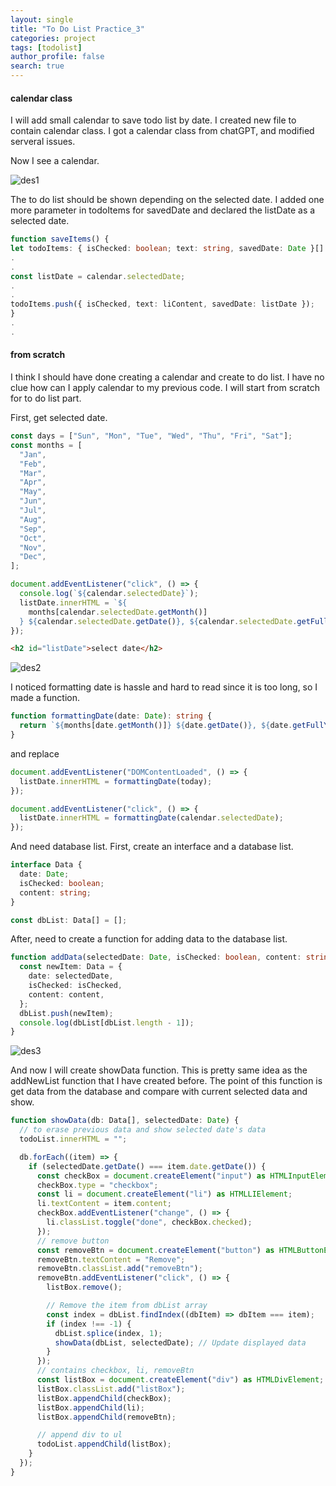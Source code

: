 ```yaml
---
layout: single
title: "To Do List Practice_3"
categories: project
tags: [todolist]
author_profile: false
search: true
---
```


#### calendar class

I will add small calendar to save todo list by date. I created new file to contain calendar class. I got a calendar class from chatGPT, and modified serveral issues.

Now I see a calendar.

![des1](/assets/images/2024-03-05-todoListPrac3/des1.png)

The to do list should be shown depending on the selected date. I added one more parameter in todoItems for savedDate and declared the listDate as a selected date.

```typescript
function saveItems() {
let todoItems: { isChecked: boolean; text: string, savedDate: Date }[] = [];
.
.
const listDate = calendar.selectedDate;
.
.
todoItems.push({ isChecked, text: liContent, savedDate: listDate });
}
.
.
```

#### from scratch

I think I should have done creating a calendar and create to do list. I have no clue how can I apply calendar to my previous code. I will start from scratch for to do list part.

First, get selected date.

```typescript
const days = ["Sun", "Mon", "Tue", "Wed", "Thu", "Fri", "Sat"];
const months = [
  "Jan",
  "Feb",
  "Mar",
  "Apr",
  "May",
  "Jun",
  "Jul",
  "Aug",
  "Sep",
  "Oct",
  "Nov",
  "Dec",
];

document.addEventListener("click", () => {
  console.log(`${calendar.selectedDate}`);
  listDate.innerHTML = `${
    months[calendar.selectedDate.getMonth()]
  } ${calendar.selectedDate.getDate()}, ${calendar.selectedDate.getFullYear()}`;
});
```

```HTML
<h2 id="listDate">select date</h2>
```

![des2](/assets/images/2024-03-05-todoListPrac3/des2.png)

I noticed formatting date is hassle and hard to read since it is too long, so I made a function.

```typescript
function formattingDate(date: Date): string {
  return `${months[date.getMonth()]} ${date.getDate()}, ${date.getFullYear()}`;
}
```

and replace

```typescript
document.addEventListener("DOMContentLoaded", () => {
  listDate.innerHTML = formattingDate(today);
});

document.addEventListener("click", () => {
  listDate.innerHTML = formattingDate(calendar.selectedDate);
});
```

And need database list. First, create an interface and a database list.

```typescript
interface Data {
  date: Date;
  isChecked: boolean;
  content: string;
}

const dbList: Data[] = [];
```

After, need to create a function for adding data to the database list.

```typescript
function addData(selectedDate: Date, isChecked: boolean, content: string) {
  const newItem: Data = {
    date: selectedDate,
    isChecked: isChecked,
    content: content,
  };
  dbList.push(newItem);
  console.log(dbList[dbList.length - 1]);
}
```

![des3](/assets/images/2024-03-05-todoListPrac3/des3.png)

And now I will create showData function. This is pretty same idea as the addNewList function that I have created before. The point of this function is get data from the database and compare with current selected data and show.

```typescript
function showData(db: Data[], selectedDate: Date) {
  // to erase previous data and show selected date's data
  todoList.innerHTML = "";

  db.forEach((item) => {
    if (selectedDate.getDate() === item.date.getDate()) {
      const checkBox = document.createElement("input") as HTMLInputElement;
      checkBox.type = "checkbox";
      const li = document.createElement("li") as HTMLLIElement;
      li.textContent = item.content;
      checkBox.addEventListener("change", () => {
        li.classList.toggle("done", checkBox.checked);
      });
      // remove button
      const removeBtn = document.createElement("button") as HTMLButtonElement;
      removeBtn.textContent = "Remove";
      removeBtn.classList.add("removeBtn");
      removeBtn.addEventListener("click", () => {
        listBox.remove();

        // Remove the item from dbList array
        const index = dbList.findIndex((dbItem) => dbItem === item);
        if (index !== -1) {
          dbList.splice(index, 1);
          showData(dbList, selectedDate); // Update displayed data
        }
      });
      // contains checkbox, li, removeBtn
      const listBox = document.createElement("div") as HTMLDivElement;
      listBox.classList.add("listBox");
      listBox.appendChild(checkBox);
      listBox.appendChild(li);
      listBox.appendChild(removeBtn);

      // append div to ul
      todoList.appendChild(listBox);
    }
  });
}
```
